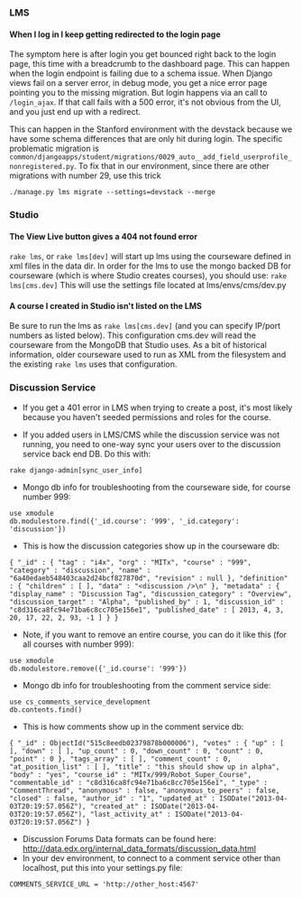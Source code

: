 ### LMS

#### When I log in I keep getting redirected to the login page

The symptom here is after login you get bounced right back to the login page, this time with a breadcrumb to the dashboard page.  This can happen when the login endpoint is failing due to a schema issue.  When Django views fail on a server error, in debug mode, you get a nice error page pointing you to the missing migration.  But login happens via an call to ```/login_ajax```.  If that call fails with a 500 error, it's not obvious from the UI, and you just end up with a redirect.

This can happen in the Stanford environment with the devstack because we have some schema differences that are only hit during login.  The specific problematic migration is ```common/djangoapps/student/migrations/0029_auto__add_field_userprofile_nonregistered.py```.  To fix that in our environment, since there are other migrations with number 29, use this trick

    ./manage.py lms migrate --settings=devstack --merge


### Studio

#### The View Live button gives a 404 not found error

`rake lms`, or `rake lms[dev]` will start up lms using the courseware defined in xml files in the data dir. In order for the lms to use the mongo backed DB for courseware (which is where Studio creates courses), you should use: `rake lms[cms.dev]` This will use the settings file located at lms/envs/cms/dev.py

#### A course I created in Studio isn't listed on the LMS

Be sure to run the lms as `rake lms[cms.dev]` (and you can specify IP/port numbers as listed below). This configuration cms.dev will read the courseware from the MongoDB that Studio uses. As a bit of historical information, older courseware used to run as XML from the filesystem and the existing `rake lms` uses that configuration.

### Discussion Service

* If you get a 401 error in LMS when trying to create a post, it's most likely because you haven't seeded permissions and roles for the course.

* If you added users in LMS/CMS while the discussion service was not running, you need to one-way sync your users over to the discussion service back end DB. Do this with:
```
rake django-admin[sync_user_info]
```

* Mongo db info for troubleshooting from the courseware side, for course number 999:
```
use xmodule
db.modulestore.find({'_id.course': '999', '_id.category': 'discussion'})
```
* This is how the discussion categories show up in the courseware db:
```
{ "_id" : { "tag" : "i4x", "org" : "MITx", "course" : "999", "category" : "discussion", "name" : "6a40edaeb548403caa2d24bcf827870d", "revision" : null }, "definition" : { "children" : [ ], "data" : "<discussion />\n" }, "metadata" : { "display_name" : "Discussion Tag", "discussion_category" : "Overview", "discussion_target" : "Alpha", "published_by" : 1, "discussion_id" : "c8d316ca8fc94e71ba6c8cc705e156e1", "published_date" : [ 2013, 4, 3, 20, 17, 22, 2, 93, -1 ] } }
```
* Note, if you want to remove an entire course, you can do it like this (for all courses with number 999):
```
use xmodule
db.modulestore.remove({'_id.course': '999'})
```
* Mongo db info for troubleshooting from the comment service side:
```
use cs_comments_service_development
db.contents.find()
```
* This is how comments show up in the comment service db:
```
{ "_id" : ObjectId("515c8eedb02379878b000006"), "votes" : { "up" : [ ], "down" : [ ], "up_count" : 0, "down_count" : 0, "count" : 0, "point" : 0 }, "tags_array" : [ ], "comment_count" : 0, "at_position_list" : [ ], "title" : "this should show up in alpha", "body" : "yes", "course_id" : "MITx/999/Robot_Super_Course", "commentable_id" : "c8d316ca8fc94e71ba6c8cc705e156e1", "_type" : "CommentThread", "anonymous" : false, "anonymous_to_peers" : false, "closed" : false, "author_id" : "1", "updated_at" : ISODate("2013-04-03T20:19:57.056Z"), "created_at" : ISODate("2013-04-03T20:19:57.056Z"), "last_activity_at" : ISODate("2013-04-03T20:19:57.056Z") }
```
* Discussion Forums Data formats can be found here: http://data.edx.org/internal_data_formats/discussion_data.html
* In your dev environment, to connect to a comment service other than localhost, put this into your settings.py file:
```
COMMENTS_SERVICE_URL = 'http://other_host:4567'
```